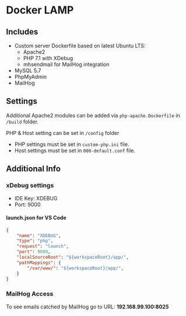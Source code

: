 # Docker LAMP

## Includes

* Custom server Dockerfile based on latest Ubuntu LTS:
    * Apache2
    * PHP 7.1 with XDebug
    * mhsendmail for MailHog integration
* MySQL 5.7
* PhpMyAdmin
* MailHog

## Settings

Additional Apache2 modules can be added via `php-apache.Dockerfile` in `/build` folder.

PHP & Host setting can be set in `/config` folder

* PHP settings must be set in `custom-php.ini` file.
* Host settings must be set in `000-default.conf` file.

## Additional Info

### xDebug settings
* IDE Key: XDEBUG
* Port: 9000

#### launch.json for VS Code
```json
{
	"name": "XDEBUG",
	"type": "php",
	"request": "launch",
	"port": 9000,
	"localSourceRoot": "${workspaceRoot}/app/",
	"pathMappings": {
		"/var/www/": "${workspaceRoot}/app/",
	}
}
```

### MailHog Access
To see emails catched by MailHog go to URL: **192.168.99.100:8025**